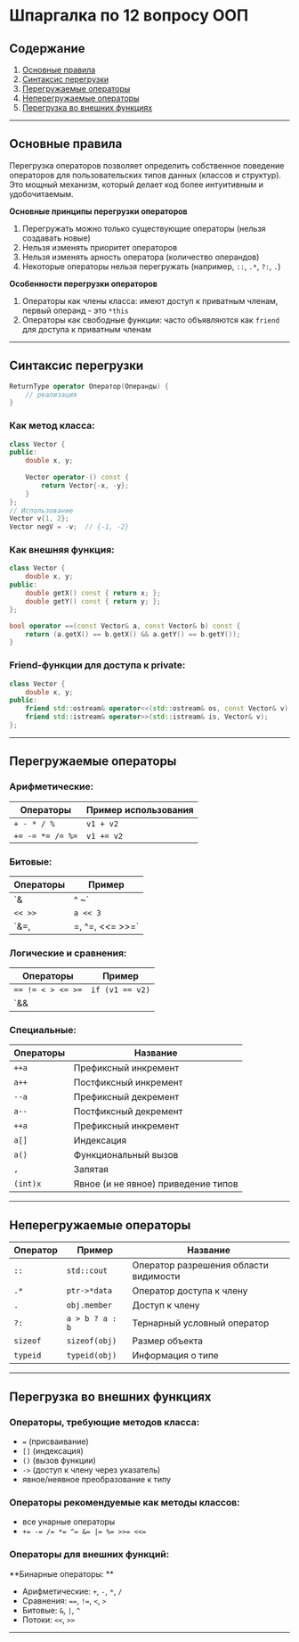 # Шпаргалка по 12 вопросу ООП

## Содержание
1. [Основные правила](#основные-правила)
2. [Синтаксис перегрузки](#синтаксис-перегрузки)
3. [Перегружаемые операторы](#перегружаемые-операторы)
4. [Неперегружаемые операторы](#неперегружаемые-операторы)
5. [Перегрузка во внешних функциях](#перегрузка-во-внешних-функциях)

---

## Основные правила

Перегрузка операторов позволяет определить собственное поведение операторов для пользовательских типов данных (классов и структур). Это мощный механизм, который делает код более интуитивным и удобочитаемым.

**Основные принципы перегрузки операторов**
1. Перегружать можно только существующие операторы (нельзя создавать новые)
2. Нельзя изменять приоритет операторов
3. Нельзя изменять арность оператора (количество операндов)
4. Некоторые операторы нельзя перегружать (например, `::`, `.*`, `?:`, `.`)

**Особенности перегрузки операторов**
1. Операторы как члены класса: имеют доступ к приватным членам, первый операнд - это `*this`
2. Операторы как свободные функции: часто объявляются как `friend` для доступа к приватным членам

---

## Синтаксис перегрузки

```cpp
ReturnType operator Оператор(Операнды) {
    // реализация
}
```

### Как метод класса:
```cpp
class Vector {
public:
    double x, y;
    
    Vector operator-() const {
        return Vector{-x, -y};
    }
};
// Использование
Vector v{1, 2};
Vector negV = -v;  // {-1, -2}
```

### Как внешняя функция:
```cpp
class Vector {
    double x, y;
public:
    double getX() const { return x; };
    double getY() const { return y; };
};

bool operator ==(const Vector& a, const Vector& b) const {
    return (a.getX() == b.getX() && a.getY() == b.getY());
}
```

### Friend-функции для доступа к private:
```cpp
class Vector {
    double x, y;
public:    
    friend std::ostream& operator<<(std::ostream& os, const Vector& v);
    friend std::istream& operator>>(std::istream& is, Vector& v);
};
```

---

## Перегружаемые операторы

### Арифметические:
| Операторы | Пример использования |
|-----------|----------------------|
| `+ - * / %` | `v1 + v2` |
| `+= -= *= /= %=` | `v1 += v2` |

### Битовые:    
| Операторы | Пример |
|-----------|--------|
| `& | ^ ~` | `a & b` |
| `<< >>` | `a << 3` |
| `&=, |=, ^=, <<= >>=` | `a &= 2` |

### Логические и сравнения:
| Операторы | Пример |
|-----------|--------|
| `== != < > <= >=` | `if (v1 == v2)` |
| `&& || !` | `if (!obj)` |

### Специальные:
| Операторы | Название |
|-----------|----------|
| `++a` | Префиксный инкремент |
| `a++` | Постфиксный инкремент |
| `--a` | Префиксный декремент |
| `a--` | Постфиксный декремент |
| `++a` | Префиксный инкремент |
| `a[]` | Индексация |
| `a()` | Функциональный вызов |
| `,` | Запятая |
| `(int)x` | Явное (и не явное) приведение типов |

---

## Неперегружаемые операторы

| Оператор | Пример | Название |
|----------|--------|----------|
| `::` | `std::cout` | Оператор разрешения области видимости |
| `.*` | `ptr->*data` | Оператор доступа к члену  |
| `.` | `obj.member` | Доступ к члену |
| `?:` | `a > b ? a : b` | Тернарный условный оператор |
| `sizeof` | `sizeof(obj)` | Размер объекта |
| `typeid` | `typeid(obj)` | Информация о типе |

---

## Перегрузка во внешних функциях

### Операторы, требующие методов класса:
* `=` (присваивание)
* `[]` (индексация)
* `()`  (вызов функции)
* `->` (доступ к члену через указатель)
* явное/неявное преобразование к типу

### Операторы рекомендуемые как методы классов:
* все унарные операторы
* `+= -= /= *= ^= &= |= %= >>= <<=`

### Операторы для внешних функций:

**Бинарные операторы: **
* Арифметические: `+`, `-`, `*`, `/`
* Сравнения: `==`, `!=`, `<`, `>`
* Битовые: `&`, `|`, `^`
* Потоки: `<<`, `>>`

---
